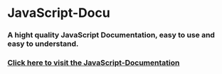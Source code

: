 # JavaScript-Docu
### A hight quality JavaScript Documentation, easy to use and easy to understand.
### [Click here to visit the JavaScript-Documentation](https://github.com/Kadukashi/JavaScript-Doku/blob/master/JavaScript-Doku.md)
